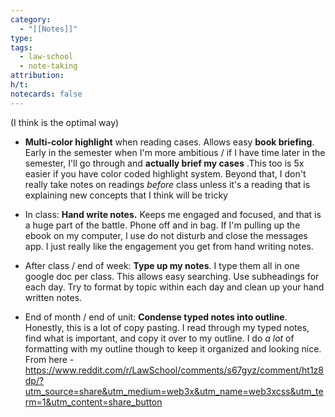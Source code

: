 ```yaml
---
category:
  - "[[Notes]]"
type: 
tags:
  - law-school
  - note-taking
attribution: 
h/t: 
notecards: false
---
```

(I think is the optimal way)

- **Multi-color highlight** when reading cases. Allows easy **book briefing**. Early in the semester when I'm more ambitious / if I have time later in the semester, I'll go through and **actually brief my cases** .This too is 5x easier if you have color coded highlight system. Beyond that, I don't really take notes on readings _before_ class unless it's a reading that is explaining new concepts that I think will be tricky
    
- In class: **Hand write notes.** Keeps me engaged and focused, and that is a huge part of the battle. Phone off and in bag. If I'm pulling up the ebook on my computer, I use do not disturb and close the messages app. I just really like the engagement you get from hand writing notes.
    
- After class / end of week: **Type up my notes**. I type them all in one google doc per class. This allows easy searching. Use subheadings for each day. Try to format by topic within each day and clean up your hand written notes.
    
- End of month / end of unit: **Condense typed notes into outline**. Honestly, this is a lot of copy pasting. I read through my typed notes, find what is important, and copy it over to my outline. I do _a lot_ of formatting with my outline though to keep it organized and looking nice.
From here - https://www.reddit.com/r/LawSchool/comments/s67gyz/comment/ht1z8dp/?utm_source=share&utm_medium=web3x&utm_name=web3xcss&utm_term=1&utm_content=share_button

